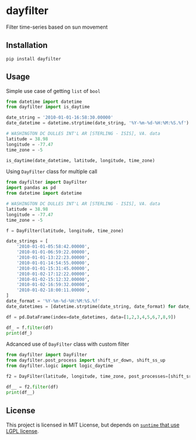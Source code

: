 # dayfilter

Filter time-series based on sun movement

## Installation

```plaintext
pip install dayfilter
```

## Usage

Simple use case of getting `list` of `bool`

```python
from datetime import datetime
from dayfilter import is_daytime

date_string = '2010-01-01-16:58:30.00000'
date_datetime = datetime.strptime(date_string, '%Y-%m-%d-%H:%M:%S.%f')

# WASHINGTON DC DULLES INT'L AR [STERLING - ISIS], VA. data
latitude = 38.98
longitude = -77.47
time_zone = -5

is_daytime(date_datetime, latitude, longitude, time_zone)
```

Using `DayFilter` class for multiple call

```python
from dayfilter import DayFilter
import pandas as pd
from datetime import datetime

# WASHINGTON DC DULLES INT'L AR [STERLING - ISIS], VA. data
latitude = 38.98
longitude = -77.47
time_zone = -5

f = DayFilter(latitude, longitude, time_zone)

date_strings = [
    '2010-01-01-05:58:42.00000',
    '2010-01-01-06:59:22.00000',
    '2010-01-01-13:22:23.00000',
    '2010-01-01-14:54:55.00000',
    '2010-01-01-15:31:45.00000',
    '2010-01-02-17:12:22.00000',
    '2010-01-02-15:12:32.00000',
    '2010-01-02-16:59:32.00000',
    '2010-01-02-18:00:11.00000',
]
date_format = '%Y-%m-%d-%H:%M:%S.%f'
date_datetimes = [datetime.strptime(date_string, date_format) for date_string in date_strings]

df = pd.DataFrame(index=date_datetimes, data=[1,2,3,4,5,6,7,8,9])

df_ = f.filter(df)
print(df_)
```

Adcanced use of `DayFilter` class with custom filter

```python
from dayfilter import DayFilter
from dayfilter.post_process import shift_sr_down, shift_ss_up
from dayfilter.logic import logic_daytime

f2 = DayFilter(latitude, longitude, time_zone, post_processes=[shift_sr_down, shift_ss_up], logic=logic_daytime)

df__ = f2.filter(df)
print(df__)
```


## License

This project is licensed in MIT License, but depends on [`suntime` that use LGPL license](https://github.com/SatAgro/suntime/blob/master/LICENSE).
